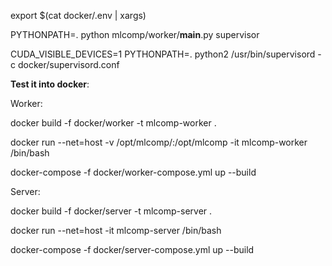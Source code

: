 export $(cat docker/.env | xargs)

PYTHONPATH=. python mlcomp/worker/__main__.py supervisor

CUDA_VISIBLE_DEVICES=1 PYTHONPATH=. python2 /usr/bin/supervisord -c docker/supervisord.conf 

**Test it into docker**:

Worker: 

docker build -f docker/worker -t mlcomp-worker .

docker run --net=host -v /opt/mlcomp/:/opt/mlcomp -it mlcomp-worker /bin/bash 

docker-compose -f docker/worker-compose.yml up --build

Server:

docker build -f docker/server -t mlcomp-server .

docker run --net=host -it mlcomp-server /bin/bash 

docker-compose -f docker/server-compose.yml up  --build                                                                                                                                                                             